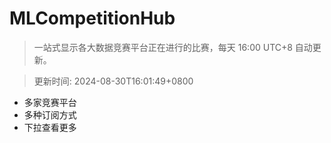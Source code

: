 # MLCompetitionHub

> 一站式显示各大数据竞赛平台正在进行的比赛，每天 16:00 UTC+8 自动更新。
  
> 更新时间: 2024-08-30T16:01:49+0800 

* 多家竞赛平台
* 多种订阅方式
* 下拉查看更多